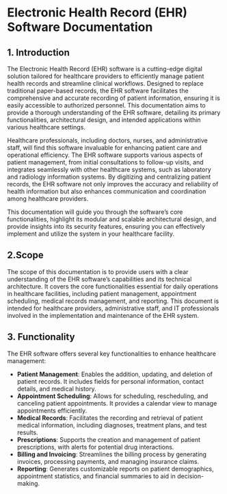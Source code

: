 # Electronic Health Record (EHR) Software Documentation

## 1. Introduction
The Electronic Health Record (EHR) software is a cutting-edge digital solution tailored for healthcare providers to efficiently manage patient health records and streamline clinical workflows. Designed to replace traditional paper-based records, the EHR software facilitates the comprehensive and accurate recording of patient information, ensuring it is easily accessible to authorized personnel. This documentation aims to provide a thorough understanding of the EHR software, detailing its primary functionalities, architectural design, and intended applications within various healthcare settings.

Healthcare professionals, including doctors, nurses, and administrative staff, will find this software invaluable for enhancing patient care and operational efficiency. The EHR software supports various aspects of patient management, from initial consultations to follow-up visits, and integrates seamlessly with other healthcare systems, such as laboratory and radiology information systems. By digitizing and centralizing patient records, the EHR software not only improves the accuracy and reliability of health information but also enhances communication and coordination among healthcare providers.

This documentation will guide you through the software’s core functionalities, highlight its modular and scalable architectural design, and provide insights into its security features, ensuring you can effectively implement and utilize the system in your healthcare facility.

## 2.Scope

The scope of this documentation is to provide users with a clear understanding of the EHR software’s capabilities and its technical architecture. It covers the core functionalities essential for daily operations in healthcare facilities, including patient management, appointment scheduling, medical records management, and reporting. This document is intended for healthcare providers, administrative staff, and IT professionals involved in the implementation and maintenance of the EHR system.

## 3. Functionality
The EHR software offers several key functionalities to enhance healthcare management:

- **Patient Management**: Enables the addition, updating, and deletion of patient records. It includes fields for personal information, contact details, and medical history.
- **Appointment Scheduling**: Allows for scheduling, rescheduling, and canceling patient appointments. It provides a calendar view to manage appointments efficiently.
- **Medical Records**: Facilitates the recording and retrieval of patient medical information, including diagnoses, treatment plans, and test results.
- **Prescriptions**: Supports the creation and management of patient prescriptions, with alerts for potential drug interactions.
- **Billing and Invoicing**: Streamlines the billing process by generating invoices, processing payments, and managing insurance claims.
- **Reporting**: Generates customizable reports on patient demographics, appointment statistics, and financial summaries to aid in decision-making.